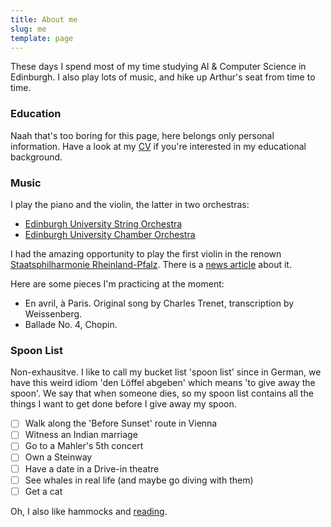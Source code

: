 ```yaml
---
title: About me
slug: me
template: page
---
```


These days I spend most of my time studying AI & Computer Science in Edinburgh.
I also play lots of music, and hike up Arthur's seat from time to time.

### Education

Naah that's too boring for this page, here belongs only personal information. Have a look at my [CV](https://www.ericjanto.com/cv) if you're interested in my educational background.

### Music

I play the piano and the violin, the latter in two orchestras:

- [Edinburgh University String Orchestra](https://string.eusa.ed.ac.uk/)
- [Edinburgh University Chamber Orchestra](https://www.eusa.ed.ac.uk/activities/societies/society/euco/)

I had the amazing opportunity to play the first violin in the renown [Staatsphilharmonie Rheinland-Pfalz](https://www.staatsphilharmonie.de/de/programm/14-07-2020). There is a [news article](https://www.metropolnews.info/mp296437/ludwigshafen-deutsche-staatsphilharmonie-kooperiert-mit-musikschulen) about it.

Here are some pieces I'm practicing at the moment:

- En avril, à Paris. Original song by Charles Trenet, transcription by Weissenberg.
- Ballade No. 4, Chopin.

### Spoon List

Non-exhausitve. I like to call my bucket list 'spoon list' since in German, we have this weird idiom 'den Löffel abgeben' which means 'to give away the spoon'. We say that when someone dies, so my spoon list contains all the things I want to get done before I give away my spoon.

- [ ] Walk along the 'Before Sunset' route in Vienna
- [ ] Witness an Indian marriage
- [ ] Go to a Mahler's 5th concert
- [ ] Own a Steinway
- [ ] Have a date in a Drive-in theatre
- [ ] See whales in real life (and maybe go diving with them)
- [ ] Get a cat

Oh, I also like hammocks and [reading](/books/).
